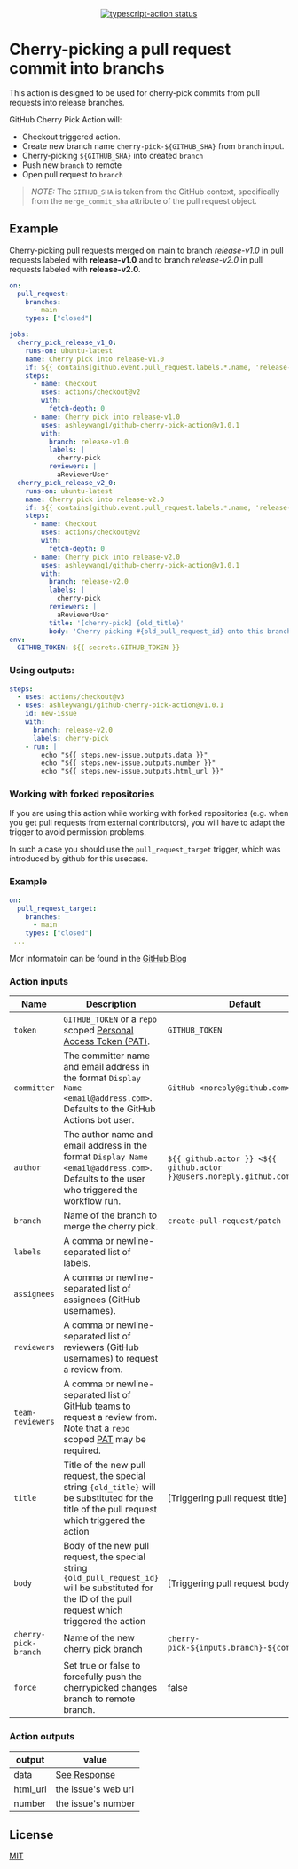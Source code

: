 <p align="center">
  <a href="https://github.com/actions/typescript-action/actions"><img alt="typescript-action status" src="https://github.com/actions/typescript-action/workflows/build-test/badge.svg"></a>
</p>

# Cherry-picking a pull request commit into branchs

This action is designed to be used for cherry-pick commits from pull requests into release branches.

GitHub Cherry Pick Action will:

- Checkout triggered action.
- Create new branch name `cherry-pick-${GITHUB_SHA}` from `branch` input.
- Cherry-picking `${GITHUB_SHA}` into created `branch`
- Push new `branch` to remote
- Open pull request to `branch`

> *NOTE:* The `GITHUB_SHA` is taken from the GitHub context, specifically from the `merge_commit_sha` attribute of the pull request object.

## Example

Cherry-picking pull requests merged on main to branch *release-v1.0* in pull requests labeled with **release-v1.0** and to branch *release-v2.0* in pull requests labeled with **release-v2.0**.

```yml
on:
  pull_request:
    branches:
      - main
    types: ["closed"]

jobs:
  cherry_pick_release_v1_0:
    runs-on: ubuntu-latest
    name: Cherry pick into release-v1.0
    if: ${{ contains(github.event.pull_request.labels.*.name, 'release-v1.0') && github.event.pull_request.merged == true }}
    steps:
      - name: Checkout
        uses: actions/checkout@v2
        with:
          fetch-depth: 0
      - name: Cherry pick into release-v1.0
        uses: ashleywang1/github-cherry-pick-action@v1.0.1
        with:
          branch: release-v1.0
          labels: |
            cherry-pick
          reviewers: |
            aReviewerUser
  cherry_pick_release_v2_0:
    runs-on: ubuntu-latest
    name: Cherry pick into release-v2.0
    if: ${{ contains(github.event.pull_request.labels.*.name, 'release-v2.0') && github.event.pull_request.merged == true }}
    steps:
      - name: Checkout
        uses: actions/checkout@v2
        with:
          fetch-depth: 0
      - name: Cherry pick into release-v2.0
        uses: ashleywang1/github-cherry-pick-action@v1.0.1
        with:
          branch: release-v2.0
          labels: |
            cherry-pick
          reviewers: |
            aReviewerUser
          title: '[cherry-pick] {old_title}'
          body: 'Cherry picking #{old_pull_request_id} onto this branch'
env:
  GITHUB_TOKEN: ${{ secrets.GITHUB_TOKEN }}
```

### Using outputs:
```yml
steps:
  - uses: actions/checkout@v3
  - uses: ashleywang1/github-cherry-pick-action@v1.0.1
    id: new-issue
    with:
      branch: release-v2.0
      labels: cherry-pick
    - run: |
        echo "${{ steps.new-issue.outputs.data }}"
        echo "${{ steps.new-issue.outputs.number }}" 
        echo "${{ steps.new-issue.outputs.html_url }}"
```
### Working with forked repositories

If you are using this action while working with forked repositories (e.g. when you get pull requests from external contributors), you will have to adapt the trigger to avoid permission problems.

In such a case you should use the `pull_request_target` trigger, which was introduced by github for this usecase.

### Example 

```yml
on:
  pull_request_target:
    branches:
      - main
    types: ["closed"]
 ...
```
Mor informatoin can be found in the [GitHub Blog](https://github.blog/2020-08-03-github-actions-improvements-for-fork-and-pull-request-workflows/#improvements-for-public-repository-forks)

### Action inputs

| Name            | Description                                                                                                                                                                                                              | Default                                                              |
|-----------------|--------------------------------------------------------------------------------------------------------------------------------------------------------------------------------------------------------------------------|----------------------------------------------------------------------|
| `token`         | `GITHUB_TOKEN` or a `repo` scoped [Personal Access Token (PAT)](https://docs.github.com/en/github/authenticating-to-github/creating-a-personal-access-token).                                                            | `GITHUB_TOKEN`                                                       |
| `committer`     | The committer name and email address in the format `Display Name <email@address.com>`. Defaults to the GitHub Actions bot user.                                                                                          | `GitHub <noreply@github.com>`                                        |
| `author`        | The author name and email address in the format `Display Name <email@address.com>`. Defaults to the user who triggered the workflow run.                                                                                 | `${{ github.actor }} <${{ github.actor }}@users.noreply.github.com>` |
| `branch`        | Name of the branch to merge the cherry pick.                                                                                                                                                                             | `create-pull-request/patch`                                          |
| `labels`        | A comma or newline-separated list of labels.                                                                                                                                                                             |                                                                      |
| `assignees`     | A comma or newline-separated list of assignees (GitHub usernames).                                                                                                                                                       |                                                                      |
| `reviewers`     | A comma or newline-separated list of reviewers (GitHub usernames) to request a review from.                                                                                                                              |                                                                      |
| `team-reviewers` | A comma or newline-separated list of GitHub teams to request a review from. Note that a `repo` scoped [PAT](https://docs.github.com/en/github/authenticating-to-github/creating-a-personal-access-token) may be required. |                                                                      |
| `title`         | Title of the new pull request, the special string `{old_title}` will be substituted for the title of the pull request which triggered the action                                                                         | [Triggering pull request title]                                      |
| `body`          | Body of the new pull request, the special string `{old_pull_request_id}` will be substituted for the ID of the pull request which triggered the action                                                                   | [Triggering pull request body]                                       |
| `cherry-pick-branch`          | Name of the new cherry pick branch                                                                    | `cherry-pick-${inputs.branch}-${commitSha}`                                      |
| `force`         | Set true or false to forcefully push the cherrypicked changes branch to remote branch.                                                                                                                                   | false                                                                |

### Action outputs

| output   | value |
|----------| ----- |
| data     | [See Response](https://docs.github.com/en/rest/issues/issues#create-an-issue) |
| html_url | the issue's web url |
| number   | the issue's number |

## License

[MIT](LICENSE)
